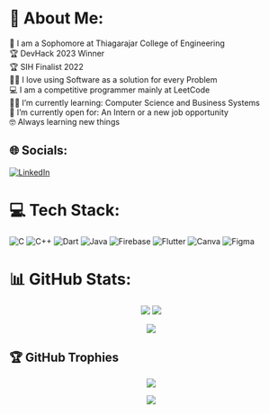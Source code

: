 # 💫 About Me:
🏫 I am a Sophomore at Thiagarajar College of Engineering<br>🏆 DevHack 2023 Winner<br>🏆 SIH Finalist 2022<br>🧑‍💻 I love using Software as a solution for every Problem<br>💻 I am a competitive programmer mainly at LeetCode<br>🧑‍🎓 I’m currently learning: Computer Science and Business Systems<br>🤔 I’m currently open for: An Intern or a new job opportunity<br>🤓 Always learning new things


## 🌐 Socials:
[![LinkedIn](https://img.shields.io/badge/LinkedIn-%230077B5.svg?logo=linkedin&logoColor=white)](https://linkedin.com/in/santhoshkmr) 

# 💻 Tech Stack:
![C](https://img.shields.io/badge/c-%2300599C.svg?style=for-the-badge&logo=c&logoColor=white) ![C++](https://img.shields.io/badge/c++-%2300599C.svg?style=for-the-badge&logo=c%2B%2B&logoColor=white) ![Dart](https://img.shields.io/badge/dart-%230175C2.svg?style=for-the-badge&logo=dart&logoColor=white) ![Java](https://img.shields.io/badge/java-%23ED8B00.svg?style=for-the-badge&logo=java&logoColor=white) ![Firebase](https://img.shields.io/badge/firebase-%23039BE5.svg?style=for-the-badge&logo=firebase) ![Flutter](https://img.shields.io/badge/Flutter-%2302569B.svg?style=for-the-badge&logo=Flutter&logoColor=white) ![Canva](https://img.shields.io/badge/Canva-%2300C4CC.svg?style=for-the-badge&logo=Canva&logoColor=white) 	![Figma](https://img.shields.io/badge/figma-%23F24E1E.svg?style=for-the-badge&logo=figma&logoColor=white)
# 📊 GitHub Stats:
<p align="center">
    <a href="https://github.com/kmrsanthosh"><img src="https://github-readme-stats.vercel.app/api?username=kmrsanthosh&theme=radical&hide_border=false&include_all_commits=false&count_private=false"></a>
  <a href="https://github.com/kmrsanthosh"><img src="https://github-readme-streak-stats.herokuapp.com/?user=kmrsanthosh&theme=radical&hide_border=false"></a>
</p>
<p align="center">
    <a href="https://github.com/kmrsanthosh"><img src="https://github-readme-stats.vercel.app/api/top-langs/?username=kmrsanthosh&theme=radical&hide_border=false&include_all_commits=false&count_private=false&layout=compact"></a>
</p>

## 🏆 GitHub Trophies
<p align="center">
    <a href="https://github.com/kmrsanthosh"><img src="https://github-profile-trophy.vercel.app/?username=kmrsanthosh&theme=radical&no-frame=false&no-bg=false&margin-w=4"></a>
</p>
<p align="center">
    <a href="https://github.com/kmrsanthosh"><img src="https://visitcount.itsvg.in/api?id=kmrsanthosh&icon=0&color=6"></a>
</p>
